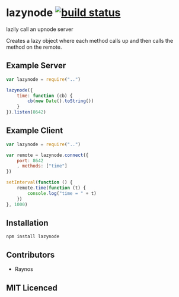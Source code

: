 # lazynode [![build status][1]][2]

lazily call an upnode server

Creates a lazy object where each method calls up and then calls the method on the remote.

## Example Server

``` js
var lazynode = require("..")

lazynode({
    time: function (cb) {
        cb(new Date().toString())
    }
}).listen(8642)
```

## Example Client

``` js
var lazynode = require("..")

var remote = lazynode.connect({
    port: 8642
    , methods: ["time"]
})

setInterval(function () {
    remote.time(function (t) {
        console.log("time = " + t)
    })
}, 1000)
```

## Installation

`npm install lazynode`

## Contributors

 - Raynos

## MIT Licenced

  [1]: https://secure.travis-ci.org/Raynos/lazynode.png
  [2]: http://travis-ci.org/Raynos/lazynode